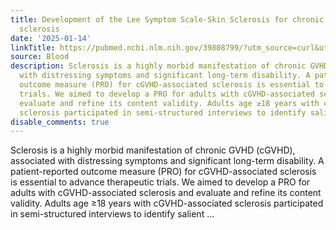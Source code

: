 ```yaml
---
title: Development of the Lee Symptom Scale-Skin Sclerosis for chronic GVHD-associated
  sclerosis
date: '2025-01-14'
linkTitle: https://pubmed.ncbi.nlm.nih.gov/39808799/?utm_source=curl&utm_medium=rss&utm_campaign=journals&utm_content=7603509&fc=None&ff=20250115170812&v=2.18.0.post9+e462414
source: Blood
description: Sclerosis is a highly morbid manifestation of chronic GVHD (cGVHD), associated
  with distressing symptoms and significant long-term disability. A patient-reported
  outcome measure (PRO) for cGVHD-associated sclerosis is essential to advance therapeutic
  trials. We aimed to develop a PRO for adults with cGVHD-associated sclerosis and
  evaluate and refine its content validity. Adults age ≥18 years with cGVHD-associated
  sclerosis participated in semi-structured interviews to identify salient ...
disable_comments: true
---
```

Sclerosis is a highly morbid manifestation of chronic GVHD (cGVHD), associated with distressing symptoms and significant long-term disability. A patient-reported outcome measure (PRO) for cGVHD-associated sclerosis is essential to advance therapeutic trials. We aimed to develop a PRO for adults with cGVHD-associated sclerosis and evaluate and refine its content validity. Adults age ≥18 years with cGVHD-associated sclerosis participated in semi-structured interviews to identify salient ...